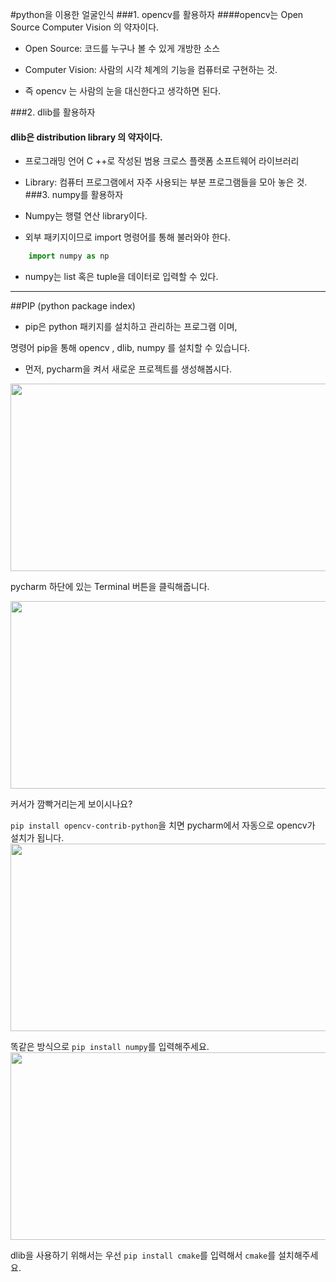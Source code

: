 #python을 이용한 얼굴인식
###1. opencv를 활용하자
####opencv는 Open Source Computer Vision 의 약자이다.



* Open Source: 코드를 누구나 볼 수 있게 개방한 소스 


* Computer Vision: 사람의 시각 체계의 기능을 컴퓨터로 구현하는 것.

* 즉 opencv 는 사람의 눈을 대신한다고 생각하면 된다.


###2. dlib를 활용하자

#### dlib은 distribution library 의 약자이다.
* 프로그래밍 언어 C ++로 작성된 범용 크로스 플랫폼 소프트웨어 라이브러리 
* Library: 컴퓨터 프로그램에서 자주 사용되는 부분 프로그램들을 모아 놓은 것.
###3. numpy를 활용하자
* Numpy는 행렬 연산 library이다.

* 외부 패키지이므로 import 명령어를 통해 불러와야 한다.
```python
    import numpy as np
```
* numpy는 list 혹은 tuple을 데이터로 입력할 수 있다.


--------------------------
##PIP (python package index)
* pip은 python 패키지를 설치하고 관리하는 프로그램 이며,

명령어 pip을 통해 opencv , dlib, numpy 를 설치할 수 있습니다.


* 먼저, pycharm을 켜서 새로운 프로젝트를 생성해봅시다.

<img src="git/opencv/image/ee.PNG" height="300" width="600">

pycharm 하단에 있는 Terminal 버튼을 클릭해줍니다.

<img src="git/opencv/image/2.PNG" height="300" width="600">

커서가 깜빡거리는게 보이시나요? 
 

``pip install opencv-contrib-python``을 치면 pycharm에서 자동으로
opencv가 설치가 됩니다.
<img src="git/opencv/image/333.PNG" height="300" width="600">

똑같은 방식으로 ``pip install numpy``를 입력해주세요.
<img src="git/opencv/image/3333.PNG" height="300" width="600">

dlib을 사용하기 위해서는 우선 ```pip install cmake```를 입력해서 `cmake`를 설치해주세요.



